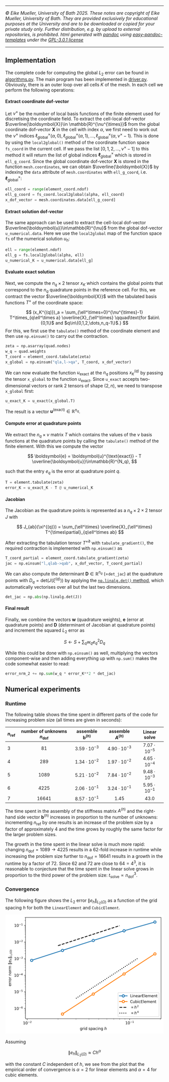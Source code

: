 ----

*&#169; Eike Mueller, University of Bath 2025. These notes are copyright of Eike Mueller, University of Bath. They are provided exclusively for educational purposes at the University and are to be downloaded or copied for your private study only. Further distribution, e.g. by upload to external repositories, is prohibited. html generated with [pandoc](https://pandoc.org/) using [easy-pandoc-templates](https://github.com/ryangrose/easy-pandoc-templates) under the [GPL-3.0.1 license](https://github.com/ryangrose/easy-pandoc-templates?tab=GPL-3.0-1-ov-file#readme)*

----

## Implementation
The complete code for computing the global $L_2$ error can be found in [algorithms.py](algorithms.py). The main program has been implemented in [driver.py](driver.py). Obviously, there is an outer loop over all cells $K$ of the mesh. In each cell we perform the following operations:

#### Extract coordinate dof-vector
Let $\nu^{\times}$ be the number of local basis functions of the finite element used for discretising the coordinate field. To extract the cell-local dof-vector $\overline{\boldsymbol{X}}\in \mathbb{R}^{\nu^{\times}}$ from the global coordinate dof-vector $\boldsymbol{X}$ in the cell with index $\alpha$, we first need to work out the $\nu^{\times}$ indices $\ell^\times_\text{global}(\alpha,0),\ell^\times_\text{global}(\alpha,1),\dots,\ell^\times_\text{global}(\alpha,\nu^\times-1)$. This is done by using the `local2global()` method of the coordinate function space `fs_coord` in the current cell. If we pass the list $[0,1,2,\dots,\nu^{\times}-1]$ to this method it will return the list of global indices $\boldsymbol{\ell}^\times_\text{global}$ which is stored in `ell_g_coord`. Since the global coordinate dof-vector $\boldsymbol{X}$ is stored in the function `mesh.coordinates`, we can obtain $\overline{\boldsymbol{X}}$ by indexing the `data` attribute of `mesh.coordinates` with `ell_g_coord`, i.e. $\boldsymbol{\ell}^\times_\text{global}$:

```Python
ell_coord = range(element_coord.ndof)
ell_g_coord = fs_coord.local2global(alpha, ell_coord)
x_dof_vector = mesh.coordinates.data[ell_g_coord]
```

#### Extract solution dof-vector
The same approach can be used to extract the cell-local dof-vector $\overline{\boldsymbol{u}}\in\mathbb{R}^{\nu}$ from the global dof-vector `u_numerical.data`. Here we use the `local2global` map of the function space `fs` of the numerical solution $u_{h}$:

```Python
ell = range(element.ndof)
ell_g = fs.local2global(alpha, ell)
u_numerical_K = u_numerical.data[ell_g]
```

#### Evaluate exact solution
Next, we compute the $n_q\times 2$ tensor $x_K$ which contains the global points that correspond to the $n_q$ quadrature points in the reference cell. For this, we contract the vector $\overline{\boldsymbol{X}}$ with the tabulated basis functions $T^\times$ of the coordinate space:

$$
(x_K^{(q)})_a = \sum_{\ell^\times=0}^{\nu^{\times}-1} T^\times_{q\ell^\times a} \overline{X}_{\ell^\times} \qquad\text{for $a\in\{0,1\}$ and $q\in\{0,1,2,\dots,n_q-1\}$.}
$$
For this, we first use the `tabulate()` method of the coordinate element and then use `np.einsum()` to carry out the contraction.

```Python
zeta = np.asarray(quad.nodes)
w_q = quad.weights
T_coord = element_coord.tabulate(zeta)
x_global = np.einsum("qla,l->qa", T_coord, x_dof_vector)
```

We can now evaluate the function $u_{\text{exact}}$ at the $n_q$ positions $x_K^{(q)}$ by passing the tensor `x_global` to the function $u_{\text{exact}}$. Since `u_exact` accepts two-dimensional vectors or rank 2 tensors of shape $(2,n)$, we need to transpose `x_global` first:

```Python
u_exact_K = u_exact(x_global.T)
```

The result is a vector $\boldsymbol{u}^{\text{(exact)}}\in \mathbb{R}^{n_q}$.

#### Compute error at quadrature points
We extract the $n_q\times \nu$ matrix $T$ which contains the values of the $\nu$ basis functions at the quadrature points by calling the `tabulate()` method of the finite element. With this we compute the vector

$$
\boldsymbol{e} = \boldsymbol{u}^{\text{exact}} - T \overline{\boldsymbol{u}}\in\mathbb{R}^{N_q},
$$

such that the entry $e_q$ is the error at quadrature point $q$.

```Python
T = element.tabulate(zeta)
error_K = u_exact_K - T @ u_numerical_K
```
#### Jacobian
The Jacobian as the quadrature points is represented as a $n_q\times 2\times 2$ tensor $J$ with

$$
J_{ab}(\xi^{(q)}) = \sum_{\ell^\times} \overline{X}_{\ell^\times} T^{\times\partial}_{q\ell^\times ab}
$$

After extracting the tabulation tensor $T^{\times\partial}$ with `tabulate_gradient()`, the required contraction is implemented with `np.einsum()` as

```Python
T_coord_partial = element_coord.tabulate_gradient(zeta)
jac = np.einsum("l,qlab->qab", x_dof_vector, T_coord_partial)
```
We can also compute the determinant $\boldsymbol{D}\in \mathbb{R}^{n_q}$ (=`det_jac`) at the quadrature points with $D_q = \text{det}(J(\xi^{(q)}))$ by applying the [`np.linalg.det()` method](https://numpy.org/doc/2.2/reference/generated/numpy.linalg.det.html), which automatically vectorises over all but the last two dimensions.

```Python
det_jac = np.abs(np.linalg.det(J))
```

#### Final result
Finally, we combine the vectors $\boldsymbol{w}$ (quadrature weights), $\boldsymbol{e}$ (error at quadrature points) and $\boldsymbol{D}$ (determinant of Jacobian at quadrature points) and increment the squared $L_2$ error as

$$
S\gets S + \sum_q w_q e_q^2 D_q
$$

While this could be done with `np.einsum()` as well, multiplying the vectors component-wise and then adding everything up with `np.sum()` makes the code somewhat easier to read:

```Python
error_nrm_2 += np.sum(w_q * error_K**2 * det_jac)
```

## Numerical experiments

### Runtime
The following table shows the time spent in different parts of the code for increasing problem size (all times are given in seconds):

| $n_{\text{ref}}$ | number of unknowns $n_{\text{dof}}$ | assemble $\boldsymbol{b}^{(h)}$ | assemble $A^{(h)}$  | Linear solve |
| --- | :---: | :---: | :---: | :----: |
| 3 | 81 | $3.59\cdot 10^{-3}$ | $4.90\cdot 10^{-3}$ | $7.07\cdot 10^{-5}$ |
| 4 | 289 | $1.34\cdot 10^{-2}$ | $1.97\cdot 10^{-2}$ | $4.65\cdot 10^{-4}$ |
| 5 | 1089 | $5.21\cdot 10^{-2}$ | $7.84\cdot 10^{-2}$ | $9.48\cdot 10^{-3}$ |
| 6 | 4225 | $2.06\cdot 10^{-1}$ | $3.24\cdot 10^{-1}$ | $5.95\cdot 10^{-1}$ |
| 7 | 16641 | $8.57\cdot 10^{-1}$ | $1.45$ | $43.0$ |

The time spent in the assembly of the stiffness matrix $A^{(h)}$ and the right-hand side vector $\boldsymbol{b}^{(h)}$ increases in proportion to the number of unknowns: incrementing $n_{\text{ref}}$ by one results is an increase of the problem size by a factor of approximately 4 and the time grows by roughly the same factor for the larger problem sizes.

The growth in the time spent in the linear solve is much more rapid: changing $n_{\text{dof}} = 1089 \rightarrow 4225$ results in a $62$-fold increase in runtime while increasing the problem size further to $n_{\text{dof}}=16641$ results in a growth in the runtime by a factor of $72$. Since $62$ and $72$ are close to $64=4^3$, it is reasonable to conjecture that the time spent in the linear solve grows in proportion to the third power of the problem size:
$t_{\text{solve}}\propto n_{\text{dof}}^3$.

### Convergence
The following figure shows the $L_2$ error $\|e_h\|_{L_2(\Omega)}$ as a function of the grid spacing $h$ for both the `LinearElement` and `CubicElement`.

![Convergence](convergence.png)

Assuming

$$
\|e_h\|_{L_2(\Omega)} \approx C h^\alpha
$$

with the constant $C$ independent of $h$, we see from the plot that the empirical order of convergence is $\alpha=2$ for linear elements and $\alpha=4$ for cubic elements.